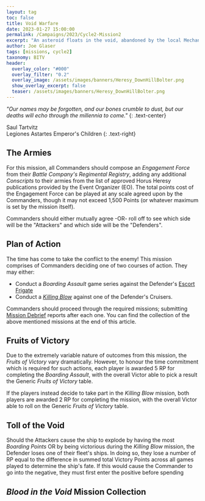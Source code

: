 ```yaml
---
layout: tag
toc: false
title: Void Warfare
date: 2023-01-27 15:00:00
permalink: /Campaigns/2023/Cycle2-Mission2
excerpt: "An asteroid floats in the void, abandoned by the local Mechanicum sect at the outbreak of the Heresy ..." 
author: Joe Glaser
tags: [missions, cycle2]
taxonomy: BITV
header:
  overlay_color: "#000"
  overlay_filter: "0.2"
  overlay_image: /assets/images/banners/Heresy_DownHillBolter.png
  show_overlay_excerpt: false
  teaser: /assets/images/banners/Heresy_DownHillBolter.png
---
```


*"Our names may be forgotten, and our bones crumble to dust, but our deaths will echo through the millennia to come."*
{: .text-center}

Saul Tartvitz <br> Legiones Astartes Emperor's Children
{: .text-right}

## The Armies

For this mission, all Commanders should compose an *Engagement Force* from their *Battle Company's Regimental Registry*, adding any additional *Conscripts* to their armies from the list of approved Horus Heresy publications provided by the Event Organizer (EO). The total points cost of the Engagement Force can be played at any scale agreed upon by the Commanders, though it may not exceed 1,500 Points (or whatever maximum is set by the mission itself).

Commanders should either mutually agree -OR- roll off to see which side will be the "Attackers" and which side will be the "Defenders".

## Plan of Action

The time has come to take the conflict to the enemy! This mission comprises of Commanders deciding one of two courses of action. They may either:
  - Conduct a _Boarding Assault_ game series against the Defender's [Escort Frigate](Bitter-Conquest/Blood-in-the-Void#target-escort-frigate)
  - Conduct a [_Killing Blow_](/Bitter-Conquest/Blood-in-the-Void/KillingBlow) against one of the Defender's Cruisers.

Commanders should proceed through the required missions; submitting [Mission Debrief]((https://forms.gle/gFNQJEq2UKnNqBV58)) reports after each one. You can find the collection of the above mentioned missions at the end of this article.

## Fruits of Victory
Due to the extremely variable nature of outcomes from this mission, the _Fruits of Victory_ vary dramatically. However, to honour the time commitment which is required for such actions, each player is awarded 5 RP for completing the _Boarding Assault_, with the overall Victor able to pick a result the Generic _Fruits of Victory_ table.

If the players instead decide to take part in the _Killing Blow_ mission, both players are awarded 2 RP for completing the mission, with the overall Victor able to roll on the Generic _Fruits of Victory_ table.

## Toll of the Void
Should the Attackers cause the ship to explode by having the most _Boarding Points_ OR by being victorious during the _Killing Blow_ mission, the Defender loses one of their fleet's ships. In doing so, they lose a number of RP equal to the difference in summed total Victory Points across all games played to determine the ship's fate. If this would cause the Commander to go into the negative, they must first enter the positive before spending 

## _Blood in the Void_ Mission Collection